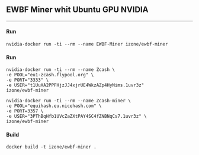 ## EWBF Miner whit Ubuntu GPU NVIDIA
-----

#### Run
```
nvidia-docker run -ti --rm --name EWBF-Miner izone/ewbf-miner
```

#### Run
```
nvidia-docker run -ti --rm --name Zcash \
-e POOL="eu1-zcash.flypool.org" \
-e PORT="3333" \
-e USER="t1UuXA2PPFHjzJJ4xjrUE4WkzAZp4HyNims.1uvr3z"
izone/ewbf-miner
```
```
nvidia-docker run -ti --rm --name Zcash-miner \
-e POOL="equihash.eu.nicehash.com" \
-e PORT=3357 \
-e USER="3PThBqHfb1UVcZaZXtPAY4SC4fZNBNqCs7.1uvr3z" \
izone/ewbf-miner
```

#### Build
```
docker build -t izone/ewbf-miner .
```
